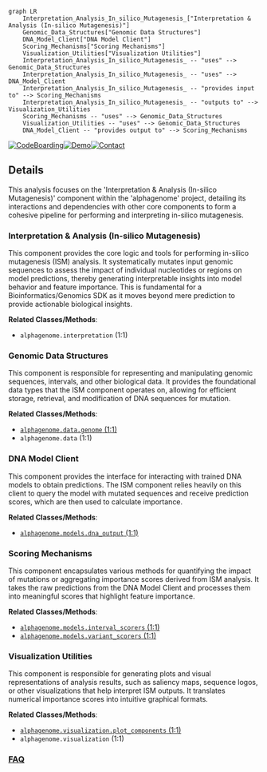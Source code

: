 ```mermaid
graph LR
    Interpretation_Analysis_In_silico_Mutagenesis_["Interpretation & Analysis (In-silico Mutagenesis)"]
    Genomic_Data_Structures["Genomic Data Structures"]
    DNA_Model_Client["DNA Model Client"]
    Scoring_Mechanisms["Scoring Mechanisms"]
    Visualization_Utilities["Visualization Utilities"]
    Interpretation_Analysis_In_silico_Mutagenesis_ -- "uses" --> Genomic_Data_Structures
    Interpretation_Analysis_In_silico_Mutagenesis_ -- "uses" --> DNA_Model_Client
    Interpretation_Analysis_In_silico_Mutagenesis_ -- "provides input to" --> Scoring_Mechanisms
    Interpretation_Analysis_In_silico_Mutagenesis_ -- "outputs to" --> Visualization_Utilities
    Scoring_Mechanisms -- "uses" --> Genomic_Data_Structures
    Visualization_Utilities -- "uses" --> Genomic_Data_Structures
    DNA_Model_Client -- "provides output to" --> Scoring_Mechanisms
```

[![CodeBoarding](https://img.shields.io/badge/Generated%20by-CodeBoarding-9cf?style=flat-square)](https://github.com/CodeBoarding/GeneratedOnBoardings)[![Demo](https://img.shields.io/badge/Try%20our-Demo-blue?style=flat-square)](https://www.codeboarding.org/demo)[![Contact](https://img.shields.io/badge/Contact%20us%20-%20contact@codeboarding.org-lightgrey?style=flat-square)](mailto:contact@codeboarding.org)

## Details

This analysis focuses on the 'Interpretation & Analysis (In-silico Mutagenesis)' component within the 'alphagenome' project, detailing its interactions and dependencies with other core components to form a cohesive pipeline for performing and interpreting in-silico mutagenesis.

### Interpretation & Analysis (In-silico Mutagenesis)
This component provides the core logic and tools for performing in-silico mutagenesis (ISM) analysis. It systematically mutates input genomic sequences to assess the impact of individual nucleotides or regions on model predictions, thereby generating interpretable insights into model behavior and feature importance. This is fundamental for a Bioinformatics/Genomics SDK as it moves beyond mere prediction to provide actionable biological insights.


**Related Classes/Methods**:

- `alphagenome.interpretation` (1:1)


### Genomic Data Structures
This component is responsible for representing and manipulating genomic sequences, intervals, and other biological data. It provides the foundational data types that the ISM component operates on, allowing for efficient storage, retrieval, and modification of DNA sequences for mutation.


**Related Classes/Methods**:

- <a href="https://github.com/google-deepmind/alphagenome/blob/main/src/alphagenome/data/genome.py#L1-L1" target="_blank" rel="noopener noreferrer">`alphagenome.data.genome` (1:1)</a>
- `alphagenome.data` (1:1)


### DNA Model Client
This component provides the interface for interacting with trained DNA models to obtain predictions. The ISM component relies heavily on this client to query the model with mutated sequences and receive prediction scores, which are then used to calculate importance.


**Related Classes/Methods**:

- <a href="https://github.com/google-deepmind/alphagenome/blob/main/src/alphagenome/models/dna_output.py#L1-L1" target="_blank" rel="noopener noreferrer">`alphagenome.models.dna_output` (1:1)</a>


### Scoring Mechanisms
This component encapsulates various methods for quantifying the impact of mutations or aggregating importance scores derived from ISM analysis. It takes the raw predictions from the DNA Model Client and processes them into meaningful scores that highlight feature importance.


**Related Classes/Methods**:

- <a href="https://github.com/google-deepmind/alphagenome/blob/main/src/alphagenome/models/interval_scorers.py#L1-L1" target="_blank" rel="noopener noreferrer">`alphagenome.models.interval_scorers` (1:1)</a>
- <a href="https://github.com/google-deepmind/alphagenome/blob/main/src/alphagenome/models/variant_scorers.py#L1-L1" target="_blank" rel="noopener noreferrer">`alphagenome.models.variant_scorers` (1:1)</a>


### Visualization Utilities
This component is responsible for generating plots and visual representations of analysis results, such as saliency maps, sequence logos, or other visualizations that help interpret ISM outputs. It translates numerical importance scores into intuitive graphical formats.


**Related Classes/Methods**:

- <a href="https://github.com/google-deepmind/alphagenome/blob/main/src/alphagenome/visualization/plot_components.py#L1-L1" target="_blank" rel="noopener noreferrer">`alphagenome.visualization.plot_components` (1:1)</a>
- `alphagenome.visualization` (1:1)




### [FAQ](https://github.com/CodeBoarding/GeneratedOnBoardings/tree/main?tab=readme-ov-file#faq)